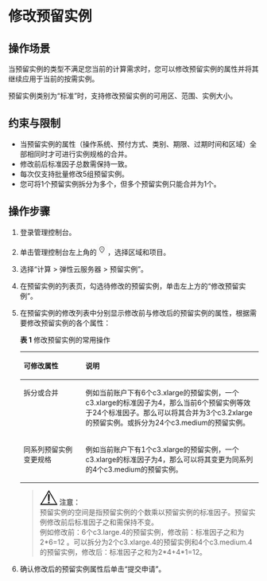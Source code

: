 # 修改预留实例<a name="ZH-CN_TOPIC_0153694160"></a>

## 操作场景<a name="section14369162031515"></a>

当预留实例的类型不满足您当前的计算需求时，您可以修改预留实例的属性并将其继续应用于当前的按需实例。

预留实例类别为“标准”时，支持修改预留实例的可用区、范围、实例大小。

## 约束与限制<a name="section44361802817"></a>

-   当预留实例的属性（操作系统、预付方式、类别、期限、过期时间和区域）全部相同时才可进行实例规格的合并。
-   修改前后标准因子总数需保持一致。
-   每次仅支持批量修改5组预留实例。
-   您可将1个预留实例拆分为多个，但多个预留实例只能合并为1个。

## 操作步骤<a name="section19818195894017"></a>

1.  登录管理控制台。
2.  单击管理控制台左上角的![](figures/icon-region.png)，选择区域和项目。
3.  选择“计算 \> 弹性云服务器 \> 预留实例”。
4.  在预留实例的列表页，勾选待修改的预留实例，单击左上方的“修改预留实例”。
5.  在预留实例的修改列表中分别显示修改前与修改后的预留实例的属性，根据需要修改预留实例的各个属性：

    **表 1**  修改预留实例的常用操作

    <a name="table168471458164010"></a>
    <table><thead align="left"><tr id="row18846175818404"><th class="cellrowborder" valign="top" width="25.979999999999997%" id="mcps1.2.3.1.1"><p id="p148461058154013"><a name="p148461058154013"></a><a name="p148461058154013"></a>可修改属性</p>
    </th>
    <th class="cellrowborder" valign="top" width="74.02%" id="mcps1.2.3.1.2"><p id="p884615588405"><a name="p884615588405"></a><a name="p884615588405"></a>说明</p>
    </th>
    </tr>
    </thead>
    <tbody><tr id="row384615815407"><td class="cellrowborder" valign="top" width="25.979999999999997%" headers="mcps1.2.3.1.1 "><p id="p884625874014"><a name="p884625874014"></a><a name="p884625874014"></a>拆分或合并</p>
    </td>
    <td class="cellrowborder" valign="top" width="74.02%" headers="mcps1.2.3.1.2 "><p id="p284610583402"><a name="p284610583402"></a><a name="p284610583402"></a>例如当前账户下有6个c3.xlarge的预留实例，一个c3.xlarge的标准因子为4，那么当前6个预留实例等效于24个标准因子。那么可以将其合并为3个c3.2xlarge的预留实例。或拆分为24个c3.medium的预留实例。</p>
    </td>
    </tr>
    <tr id="row484713583402"><td class="cellrowborder" valign="top" width="25.979999999999997%" headers="mcps1.2.3.1.1 "><p id="p12847185814406"><a name="p12847185814406"></a><a name="p12847185814406"></a>同系列预留实例变更规格</p>
    </td>
    <td class="cellrowborder" valign="top" width="74.02%" headers="mcps1.2.3.1.2 "><p id="p148471358124016"><a name="p148471358124016"></a><a name="p148471358124016"></a>例如当前账户下有1个c3.xlarge的预留实例，一个c3.xlarge的标准因子为4，那么可以将其变更为同系列的4个c3.medium的预留实例。</p>
    </td>
    </tr>
    </tbody>
    </table>

    >![](public_sys-resources/icon-notice.gif) **注意：**   
    >预留实例的空间是指预留实例的个数乘以预留实例的标准因子。预留实例修改前后标准因子之和需保持不变。  
    >例如修改前：6个c3.large.4的预留实例，修改前：标准因子之和为2\*6=12 。可以拆分为2个c3.xlarge.4的预留实例和4个c3.medium.4的预留实例，修改后：标准因子之和为2\*4+4\*1=12。  

6.  确认修改后的预留实例属性后单击“提交申请”。

